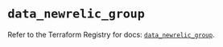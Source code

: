 # `data_newrelic_group`

Refer to the Terraform Registry for docs: [`data_newrelic_group`](https://registry.terraform.io/providers/newrelic/newrelic/3.68.0/docs/data-sources/group).

